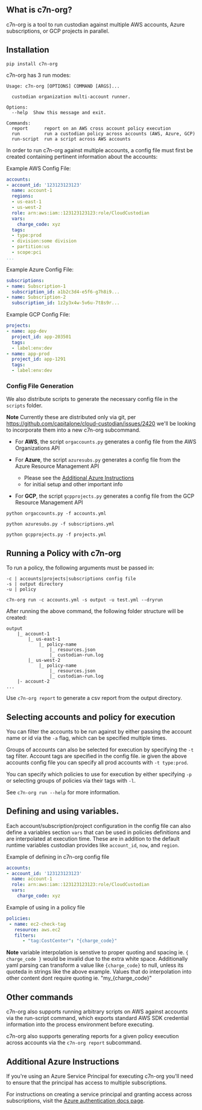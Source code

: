 ## What is c7n-org?

c7n-org is a tool to run custodian against multiple AWS accounts,
Azure subscriptions, or GCP projects in parallel.

## Installation

```shell
pip install c7n-org
```

c7n-org has 3 run modes:

```shell
Usage: c7n-org [OPTIONS] COMMAND [ARGS]...

  custodian organization multi-account runner.

Options:
  --help  Show this message and exit.

Commands:
  report      report on an AWS cross account policy execution
  run         run a custodian policy across accounts (AWS, Azure, GCP)
  run-script  run a script across AWS accounts
```

In order to run c7n-org against multiple accounts, a config file must
first be created containing pertinent information about the accounts:


Example AWS Config File:

```yaml
accounts:
- account_id: '123123123123'
  name: account-1
  regions:
  - us-east-1
  - us-west-2
  role: arn:aws:iam::123123123123:role/CloudCustodian
  vars:
    charge_code: xyz
  tags:
  - type:prod
  - division:some division
  - partition:us
  - scope:pci
...
```

Example Azure Config File:

```yaml
subscriptions:
- name: Subscription-1
  subscription_id: a1b2c3d4-e5f6-g7h8i9...
- name: Subscription-2
  subscription_id: 1z2y3x4w-5v6u-7t8s9r...
```

Example GCP Config File:

```yaml
projects:
- name: app-dev
  project_id: app-203501
  tags:
  - label:env:dev  
- name: app-prod
  project_id: app-1291
  tags:
  - label:env:dev

```

### Config File Generation

We also distribute scripts to generate the necessary config file in the `scripts` folder.

**Note** Currently these are distributed only via git, per
https://github.com/capitalone/cloud-custodian/issues/2420 we'll
be looking to incorporate them into a new c7n-org subcommand.

- For **AWS**, the script `orgaccounts.py` generates a config file
  from the AWS Organizations API

- For **Azure**, the script `azuresubs.py` generates a config file
  from the Azure Resource Management API

    - Please see the [Additional Azure Instructions](#Additional-Azure-Instructions) 
    - for initial setup and other important info

- For **GCP**, the script `gcpprojects.py` generates a config file from
  the GCP Resource Management API


```shell
python orgaccounts.py -f accounts.yml
```
```shell
python azuresubs.py -f subscriptions.yml
```
```shell
python gcpprojects.py -f projects.yml
```

## Running a Policy with c7n-org

To run a policy, the following arguments must be passed in:

```shell
-c | accounts|projects|subscriptions config file
-s | output directory
-u | policy
```


```shell
c7n-org run -c accounts.yml -s output -u test.yml --dryrun
```

After running the above command, the following folder structure will be created:

```
output
    |_ account-1
        |_ us-east-1
            |_ policy-name
                |_ resources.json
                |_ custodian-run.log
        |_ us-west-2
            |_ policy-name
                |_ resources.json
                |_ custodian-run.log
    |- account-2
...
```

Use `c7n-org report` to generate a csv report from the output directory.

## Selecting accounts and policy for execution

You can filter the accounts to be run against by either passing the
account name or id via the `-a` flag, which can be specified multiple
times.

Groups of accounts can also be selected for execution by specifying
the `-t` tag filter.  Account tags are specified in the config
file. ie given the above accounts config file you can specify all prod
accounts with `-t type:prod`.

You can specify which policies to use for execution by either
specifying `-p` or selecting groups of policies via their tags with
`-l`.


See `c7n-org run --help` for more information.

## Defining and using variables.

Each account/subscription/project configuration in the config file can
also define a variables section `vars` that can be used in policies
definitions and are interpolated at execution time. These are in
addition to the default runtime variables custodian provides like
`account_id`, `now`, and `region`.

Example of defining in c7n-org config file

```yaml
accounts:
- account_id: '123123123123'
  name: account-1
  role: arn:aws:iam::123123123123:role/CloudCustodian
  vars:
    charge_code: xyz
```

Example of using in a policy file

```yaml
policies:
 - name: ec2-check-tag
   resource: aws.ec2
   filters:
      - "tag:CostCenter": "{charge_code}"
```

**Note** variable interpolation is senstive to proper quoting and spacing
ie. `{ charge_code }` would be invalid due to the extra white space. Additionally
yaml parsing can transform a value like `{charge_code}` to null, unless its quoteda
in strings like the above example. Values that do interpolation into other content
dont require quoting ie. "my_{charge_code}"

## Other commands

c7n-org also supports running arbitrary scripts on AWS against
accounts via the run-script command, which exports standard AWS SDK
credential information into the process environment before executing.

c7n-org also supports generating reports for a given policy execution
across accounts via the `c7n-org report` subcommand.

## Additional Azure Instructions

If you're using an Azure Service Principal for executing c7n-org
you'll need to ensure that the principal has access to multiple
subscriptions.

For instructions on creating a service principal and granting access
across subscriptions, visit the [Azure authentication docs
page](https://cloudcustodian.io/docs/azure/authentication.html).
